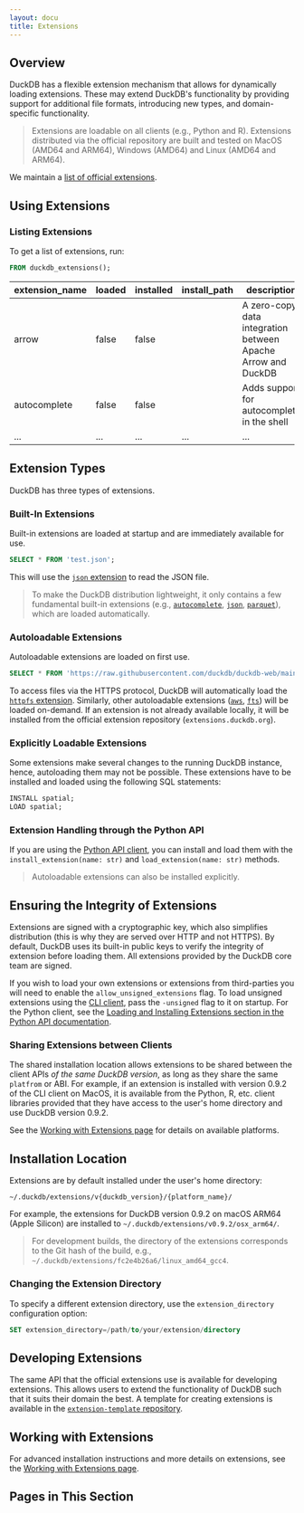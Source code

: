 ```yaml
---
layout: docu
title: Extensions
---
```


## Overview

DuckDB has a flexible extension mechanism that allows for dynamically loading extensions.
These may extend DuckDB's functionality by providing support for additional file formats, introducing new types, and domain-specific functionality.

> Extensions are loadable on all clients (e.g., Python and R).
> Extensions distributed via the official repository are built and tested on MacOS (AMD64 and ARM64), Windows (AMD64) and Linux (AMD64 and ARM64).

We maintain a [list of official extensions](official_extensions).

## Using Extensions

### Listing Extensions

To get a list of extensions, run:

```sql
FROM duckdb_extensions();
```

|  extension_name  | loaded | installed | install_path |                                    description                                     |      aliases      |
|------------------|--------|-----------|--------------|------------------------------------------------------------------------------------|-------------------|
| arrow            | false  | false     |              | A zero-copy data integration between Apache Arrow and DuckDB                       | []                |
| autocomplete     | false  | false     |              | Adds support for autocomplete in the shell                                         | []                |
| ... | ... | ... | ... | ... | ... |

## Extension Types 

DuckDB has three types of extensions.

### Built-In Extensions

Built-in extensions are loaded at startup and are immediately available for use.

```sql
SELECT * FROM 'test.json';
```

This will use the [`json` extension](json) to read the JSON file.

> To make the DuckDB distribution lightweight, it only contains a few fundamental built-in extensions (e.g., [`autocomplete`](autocomplete), [`json`](json), [`parquet`](parquet)), which are loaded automatically.

### Autoloadable Extensions

Autoloadable extensions are loaded on first use.

```sql
SELECT * FROM 'https://raw.githubusercontent.com/duckdb/duckdb-web/main/data/weather.csv';
```

To access files via the HTTPS protocol, DuckDB will automatically load the [`httpfs` extension](../extensions/httpfs).
Similarly, other autoloadable extensions ([`aws`](aws), [`fts`](full_text_search)) will be loaded on-demand.
If an extension is not already available locally, it will be installed from the official extension repository (`extensions.duckdb.org`).

### Explicitly Loadable Extensions

Some extensions make several changes to the running DuckDB instance, hence, autoloading them may not be possible.
These extensions have to be installed and loaded using the following SQL statements:

```sql
INSTALL spatial;
LOAD spatial;
```

### Extension Handling through the Python API

If you are using the [Python API client](../api/python/overview), you can install and load them with the `install_extension(name: str)` and `load_extension(name: str)` methods.

> Autoloadable extensions can also be installed explicitly.

## Ensuring the Integrity of Extensions

Extensions are signed with a cryptographic key, which also simplifies distribution (this is why they are served over HTTP and not HTTPS).
By default, DuckDB uses its built-in public keys to verify the integrity of extension before loading them.
All extensions provided by the DuckDB core team are signed.

If you wish to load your own extensions or extensions from third-parties you will need to enable the `allow_unsigned_extensions` flag.
To load unsigned extensions using the [CLI client](../api/cli), pass the `-unsigned` flag to it on startup.
For the Python client, see the [Loading and Installing Extensions section in the Python API documentation](../api/python/overview#loading-and-installing-extensions).

### Sharing Extensions between Clients

The shared installation location allows extensions to be shared between the client APIs _of the same DuckDB version_, as long as they share the same `platfrom` or ABI. For example, if an extension is installed with version 0.9.2 of the CLI client on MacOS, it is available from the Python, R, etc. client libraries provided that they have access to the user's home directory and use DuckDB version 0.9.2.

See the [Working with Extensions page](https://duckdb.org/docs/extensions/working_with_extensions#platforms) for details on available platforms.

## Installation Location

Extensions are by default installed under the user's home directory:

```text
~/.duckdb/extensions/v{duckdb_version}/{platform_name}/
```

For example, the extensions for DuckDB version 0.9.2 on macOS ARM64 (Apple Silicon) are installed to `~/.duckdb/extensions/v0.9.2/osx_arm64/`.

> For development builds, the directory of the extensions corresponds to the Git hash of the build, e.g., `~/.duckdb/extensions/fc2e4b26a6/linux_amd64_gcc4`.

### Changing the Extension Directory

To specify a different extension directory, use the `extension_directory` configuration option:

```sql
SET extension_directory=/path/to/your/extension/directory
```

## Developing Extensions

The same API that the official extensions use is available for developing extensions. This allows users to extend the functionality of DuckDB such that it suits their domain the best.
A template for creating extensions is available in the [`extension-template` repository](https://github.com/duckdb/extension-template/).

## Working with Extensions

For advanced installation instructions and more details on extensions, see the [Working with Extensions page](working_with_extensions).

## Pages in This Section
